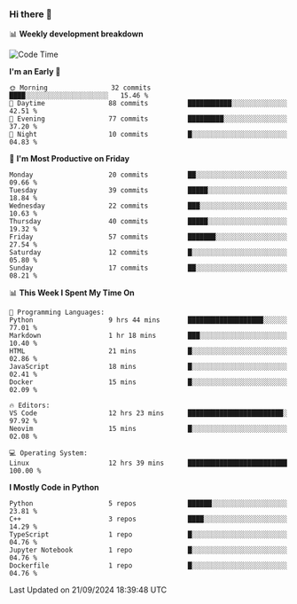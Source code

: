 ### Hi there 👋

📊 **Weekly development breakdown**
<!--START_SECTION:waka-->
![Code Time](http://img.shields.io/badge/Code%20Time-237%20hrs%208%20mins-blue)

**I'm an Early 🐤** 

```text
🌞 Morning                32 commits          ████░░░░░░░░░░░░░░░░░░░░░   15.46 % 
🌆 Daytime                88 commits          ███████████░░░░░░░░░░░░░░   42.51 % 
🌃 Evening                77 commits          █████████░░░░░░░░░░░░░░░░   37.20 % 
🌙 Night                  10 commits          █░░░░░░░░░░░░░░░░░░░░░░░░   04.83 % 
```
📅 **I'm Most Productive on Friday** 

```text
Monday                   20 commits          ██░░░░░░░░░░░░░░░░░░░░░░░   09.66 % 
Tuesday                  39 commits          █████░░░░░░░░░░░░░░░░░░░░   18.84 % 
Wednesday                22 commits          ███░░░░░░░░░░░░░░░░░░░░░░   10.63 % 
Thursday                 40 commits          █████░░░░░░░░░░░░░░░░░░░░   19.32 % 
Friday                   57 commits          ███████░░░░░░░░░░░░░░░░░░   27.54 % 
Saturday                 12 commits          █░░░░░░░░░░░░░░░░░░░░░░░░   05.80 % 
Sunday                   17 commits          ██░░░░░░░░░░░░░░░░░░░░░░░   08.21 % 
```


📊 **This Week I Spent My Time On** 

```text
💬 Programming Languages: 
Python                   9 hrs 44 mins       ███████████████████░░░░░░   77.01 % 
Markdown                 1 hr 18 mins        ███░░░░░░░░░░░░░░░░░░░░░░   10.40 % 
HTML                     21 mins             █░░░░░░░░░░░░░░░░░░░░░░░░   02.86 % 
JavaScript               18 mins             █░░░░░░░░░░░░░░░░░░░░░░░░   02.41 % 
Docker                   15 mins             █░░░░░░░░░░░░░░░░░░░░░░░░   02.09 % 

🔥 Editors: 
VS Code                  12 hrs 23 mins      ████████████████████████░   97.92 % 
Neovim                   15 mins             █░░░░░░░░░░░░░░░░░░░░░░░░   02.08 % 

💻 Operating System: 
Linux                    12 hrs 39 mins      █████████████████████████   100.00 % 
```

**I Mostly Code in Python** 

```text
Python                   5 repos             ██████░░░░░░░░░░░░░░░░░░░   23.81 % 
C++                      3 repos             ████░░░░░░░░░░░░░░░░░░░░░   14.29 % 
TypeScript               1 repo              █░░░░░░░░░░░░░░░░░░░░░░░░   04.76 % 
Jupyter Notebook         1 repo              █░░░░░░░░░░░░░░░░░░░░░░░░   04.76 % 
Dockerfile               1 repo              █░░░░░░░░░░░░░░░░░░░░░░░░   04.76 % 
```




 Last Updated on 21/09/2024 18:39:48 UTC
<!--END_SECTION:waka-->
<!--
**R-enanVieira/R-enanVieira** is a ✨ _special_ ✨ repository because its `README.md` (this file) appears on your GitHub profile.

Here are some ideas to get you started:

- 🔭 I’m currently working on ...
- 🌱 I’m currently learning ...
- 👯 I’m looking to collaborate on ...
- 🤔 I’m looking for help with ...
- 💬 Ask me about ...
- 📫 How to reach me: ...
- 😄 Pronouns: ...
- ⚡ Fun fact: ...
-->
